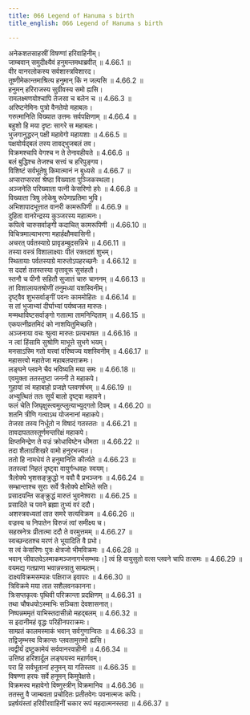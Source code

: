 ```yaml
---
title: 066 Legend of Hanuma s birth
title_english: 066 Legend of Hanuma s birth

---
```

<div class="audioEmbed"  caption="श्रीराम-हरिसीताराममूर्ति-घनपाठिभ्यां वचनम्" src="https://archive.org/download/Ramayana-recitation-Sriram-harisItArAmamUrti-Ghanapaati-v2/Kanda_4/Kanda_4_KSK-066-Legend_of_Hanuma_s_birth.mp3"></div>

  
अनेकशतसाहस्रीं विषण्णां हरिवाहिनीम्।  
जाम्बवान् समुदीक्ष्यैवं हनुमन्तमथाब्रवीत् ॥ 4.66.1 ॥   
वीर वानरलोकस्य सर्वशास्त्रविशारद।  
तूष्णीमेकान्तमाश्रित्य हनुमान् किं न जल्पसि ॥ 4.66.2 ॥   
हनुमन् हरिराजस्य सुग्रीवस्य समो ह्यसि।  
रामलक्ष्मणयोश्चापि तेजसा च बलेन च ॥ 4.66.3 ॥   
अरिष्टनेमिनः पुत्रो वैनतेयो महाबलः।  
गरुत्मानिति विख्यात उत्तमः सर्वपक्षिणाम् ॥ 4.66.4 ॥   
बहुशो हि मया दृष्टः सागरे स महाबलः।  
भुजगानुद्धरन् पक्षी महावेगो महायशाः ॥ 4.66.5 ॥   
पक्षयोर्यद्बलं तस्य तावद्भुजबलं तव।  
विक्रमश्चापि वेगश्च न ते तेनावहीयते ॥ 4.66.6 ॥   
बलं बुद्धिश्च तेजश्च सत्त्वं च हरिपुङ्गव।  
विशिष्टं सर्वभूतेषु किमात्मानं न बुध्यसे ॥ 4.66.7 ॥   
अप्सराप्सरसां श्रेष्ठा विख्याता पुञ्जिकस्थला।  
अञ्जनेति परिख्याता पत्नी केसरिणो हरेः ॥ 4.66.8 ॥   
विख्याता त्रिषु लोकेषु रूपेणाप्रतिमा भुवि।  
अभिशापादभूत्तात वानरी कामरूपिणी ॥ 4.66.9 ॥   
दुहिता वानरेन्द्रस्य कुञ्जरस्य महात्मनः।  
कपित्वे चारुसर्वाङ्गी कदाचित् कामरूपिणी ॥ 4.66.10 ॥   
विचित्रमाल्याभरणा महार्हक्षौमवासिनी।  
अचरत् पर्वतस्याग्रे प्रावृडम्बुदसन्निभे ॥ 4.66.11 ॥   
तस्या वस्त्रं विशालाक्ष्याः पीतं रक्तदशं शुभम्।  
स्थितायाः पर्वतस्याग्रे मारुतोऽपहरच्छनैः ॥ 4.66.12 ॥   
स ददर्श ततस्तस्या वृत्तावूरू सुसंहतौ।  
स्तनौ च पीनौ सहितौ सुजातं चारु चाननम् ॥ 4.66.13 ॥   
तां विशालायतश्रोणीं तनुमध्यां यशस्विनीम्।  
दृष्ट्वैव शुभसर्वाङ्गीं पवनः काममोहितः ॥ 4.66.14 ॥   
स तां भुजाभ्यां दीर्घाभ्यां पर्यष्वजत मारुतः।  
मन्मथाविष्टसर्वाङ्गो गतात्मा तामनिन्दिताम् ॥ 4.66.15 ॥   
एकपत्नीव्रतमिदं को नाशयितुमिच्छति।  
अञ्जनाया वचः श्रुत्वा मारुतः प्रत्यभाषत ॥ 4.66.16 ॥   
न त्वां हिंसामि सुश्रोणि माभूत्ते सुभगे भयम्।  
मनसाऽस्मि गतो यत्त्वां परिष्वज्य यशस्विनीम् ॥ 4.66.17 ॥   
महासत्त्वो महातेजा महाबलपराक्रमः।  
लङ्घने प्लवने चैव भविष्यति मया समः ॥ 4.66.18 ॥   
एवमुक्ता ततस्तुष्टा जननी ते महाकपे।  
गुहायां त्वं महाबाहो प्रजज्ञे प्लवगर्षभम् ॥ 4.66.19 ॥   
अभ्युत्थितं ततः सूर्यं बालो दृष्ट्वा महावने।  
फलं चेति जिघृक्षुस्त्वमुत्प्लुत्याभ्युद्गतो दिवम् ॥ 4.66.20 ॥   
शतनि त्रीणि गत्वाऽथ योजनानां महाकपे।  
तेजसा तस्य निर्धूतो न विषादं गतस्ततः ॥ 4.66.21 ॥   
तावदापततस्तूर्णमन्तरिक्षं महाकपे।  
क्षिप्तमिन्द्रेण ते वज्रं क्रोधाविष्टेन धीमता ॥ 4.66.22 ॥   
तदा शैलाग्रशिखरे वामो हनुरभज्यत।  
ततो हि नामधेयं ते हनुमानिति कीर्त्यते ॥ 4.66.23 ॥   
ततस्त्वां निहतं दृष्ट्वा वायुर्गन्धवहः स्वयम्।  
त्रैलोक्ये भृशसङ्क्रुद्धो न ववौ वै प्रभञ्जनः ॥ 4.66.24 ॥   
सम्भ्रान्ताश्च सुराः सर्वे त्रैलोक्ये क्षोभिते सति।  
प्रसादयन्ति सङ्क्रुद्धं मारुतं भुवनेश्वराः ॥ 4.66.25 ॥   
प्रसादिते च पवने ब्रह्मा तुभ्यं वरं ददौ।  
अशस्त्रवध्यतां तात समरे सत्यविक्रम ॥ 4.66.26 ॥   
वज्रस्य च निपातेन विरुजं त्वां समीक्ष्य च।  
सहस्रनेत्रः प्रीतात्मा ददौ ते वरमुत्तमम् ॥ 4.66.27 ॥   
स्वच्छन्दतश्च मरणं ते भूयादिति वै प्रभो।  
स त्वं केसरिणः पुत्रः क्षेत्रजो भीमविक्रमः ॥ 4.66.28 ॥   
भवान् जीवातवेऽस्माकमञ्जनागर्भसम्भवः।] त्वं हि वायुसुतो वत्स प्लवने चापि तत्समः ॥ 4.66.29 ॥   
वयमद्य गतप्राणा भवान्नस्त्रातु साम्प्रतम्।  
दाक्ष्यविक्रमसम्पन्नः पक्षिराज इवापरः ॥ 4.66.30 ॥   
त्रिविक्रमे मया तात सशैलवनकानना।  
त्रिःसप्तकृत्वः पृथिवी परिक्रान्ता प्रदक्षिणम् ॥ 4.66.31 ॥   
तथा चौषधयोऽस्माभिः सञ्चिता देवशासनात्।  
निष्पन्नममृतं याभिस्तदासीन्नो महद्बलम् ॥ 4.66.32 ॥   
स इदानीमहं वृद्धः परिहीनपराक्रमः।  
साम्प्रतं कालमस्माकं भवान् सर्वगुणान्वितः ॥ 4.66.33 ॥   
तद्विजृम्भस्व विक्रान्तः प्लवतामुत्तमो ह्यसि।  
त्वद्वीर्यं द्रष्टुकामेयं सर्ववानरवाहीनी ॥ 4.66.34 ॥   
उत्तिष्ठ हरिशार्दूल लङ्घयस्व महार्णवम्।  
परा हि सर्वभूतानां हनुमन् या गतिस्तव ॥ 4.66.35 ॥   
विषण्णा हरयः सर्वे हनूमन् किमुपेक्षसे।  
विक्रमस्व महावेगो विष्णुस्त्रीन् विक्रमानिव ॥ 4.66.36 ॥   
ततस्तु वै जाम्बवता प्रचोदितः प्रतीतवेगः पवनात्मजः कपिः।  
प्रहर्षयंस्तां हरिवीरवाहिनीं चकार रूपं महदात्मनस्तदा ॥ 4.66.37 ॥   